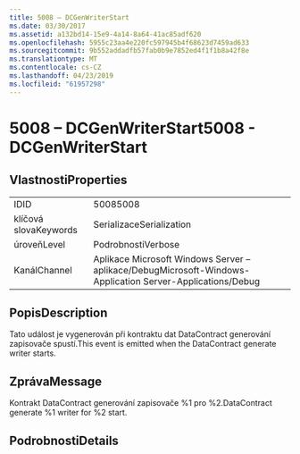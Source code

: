 ```yaml
---
title: 5008 – DCGenWriterStart
ms.date: 03/30/2017
ms.assetid: a132bd14-15e9-4a14-8a64-41ac85adf620
ms.openlocfilehash: 5955c23aa4e220fc597945b4f68623d7459ad633
ms.sourcegitcommit: 9b552addadfb57fab0b9e7852ed4f1f1b8a42f8e
ms.translationtype: MT
ms.contentlocale: cs-CZ
ms.lasthandoff: 04/23/2019
ms.locfileid: "61957298"
---
```

# <a name="5008---dcgenwriterstart"></a><span data-ttu-id="c0510-102">5008 – DCGenWriterStart</span><span class="sxs-lookup"><span data-stu-id="c0510-102">5008 - DCGenWriterStart</span></span>
## <a name="properties"></a><span data-ttu-id="c0510-103">Vlastnosti</span><span class="sxs-lookup"><span data-stu-id="c0510-103">Properties</span></span>  
  
|||  
|-|-|  
|<span data-ttu-id="c0510-104">ID</span><span class="sxs-lookup"><span data-stu-id="c0510-104">ID</span></span>|<span data-ttu-id="c0510-105">5008</span><span class="sxs-lookup"><span data-stu-id="c0510-105">5008</span></span>|  
|<span data-ttu-id="c0510-106">klíčová slova</span><span class="sxs-lookup"><span data-stu-id="c0510-106">Keywords</span></span>|<span data-ttu-id="c0510-107">Serializace</span><span class="sxs-lookup"><span data-stu-id="c0510-107">Serialization</span></span>|  
|<span data-ttu-id="c0510-108">úroveň</span><span class="sxs-lookup"><span data-stu-id="c0510-108">Level</span></span>|<span data-ttu-id="c0510-109">Podrobnosti</span><span class="sxs-lookup"><span data-stu-id="c0510-109">Verbose</span></span>|  
|<span data-ttu-id="c0510-110">Kanál</span><span class="sxs-lookup"><span data-stu-id="c0510-110">Channel</span></span>|<span data-ttu-id="c0510-111">Aplikace Microsoft Windows Server – aplikace/Debug</span><span class="sxs-lookup"><span data-stu-id="c0510-111">Microsoft-Windows-Application Server-Applications/Debug</span></span>|  
  
## <a name="description"></a><span data-ttu-id="c0510-112">Popis</span><span class="sxs-lookup"><span data-stu-id="c0510-112">Description</span></span>  
 <span data-ttu-id="c0510-113">Tato událost je vygenerován při kontraktu dat DataContract generování zapisovače spustí.</span><span class="sxs-lookup"><span data-stu-id="c0510-113">This event is emitted when the DataContract generate writer starts.</span></span>  
  
## <a name="message"></a><span data-ttu-id="c0510-114">Zpráva</span><span class="sxs-lookup"><span data-stu-id="c0510-114">Message</span></span>  
 <span data-ttu-id="c0510-115">Kontrakt DataContract generování zapisovače %1 pro %2.</span><span class="sxs-lookup"><span data-stu-id="c0510-115">DataContract generate %1 writer for %2 start.</span></span>  
  
## <a name="details"></a><span data-ttu-id="c0510-116">Podrobnosti</span><span class="sxs-lookup"><span data-stu-id="c0510-116">Details</span></span>

